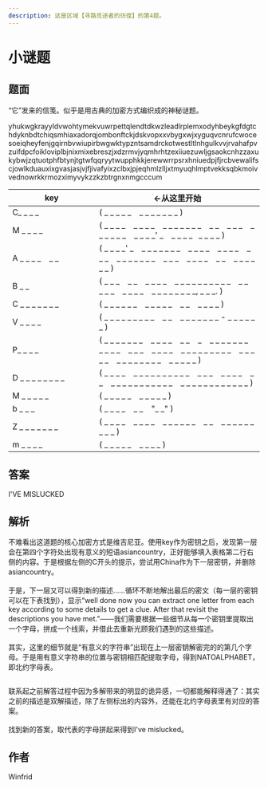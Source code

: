 ```yaml
---
description: 这是区域【寻路觅途者的彷徨】的第4题。
---
```


# 小谜题

## 题面

“它”发来的信笺。似乎是用古典的加密方式编织成的神秘谜题。

yhukwgkrayyldvwohtymekvuwrpettqlendtdkwzleadlrplemxodyhbeykgfdgtchdyknbdtchiqsmhiaxadorqjombonftckjdskvopxxvbygxwjxyguqvcnrufcwocesoeiqheyfenjgqirnbvwiupirbwgwktypzntsamdrckotwestltlnhgulkvvjrvahafpvzuifdpcfoikloviplbjnixmixebreszjxdzrmvjyqmhrhtzexiiuezuwljgsaokcnhzzaxukybwjzqtuotphfbtynjtgtwfqqryytwupphkkjerewwrrpsrxhniuedpjfjrcbvewalifscjowlkduauxixgvasjasjvjfjivafyixzclbxjpjeqhmlzlljxtmyuqhlmptvekksqbkmoivvednowrkkrmozximyvykzzkzbtrgnxnmgcccum

<table><thead><tr><th width="158">key</th><th>←从这里开始</th></tr></thead><tbody><tr><td>C_ _ _ _</td><td>( _ _ _ _ _   _ _ _ _ _ _ _ )</td></tr><tr><td>M _ _ _ _</td><td>( _ _ _ _   _ _ _ _   _ _ _ _ _ _ _   _ _   _ _ _   _ _ _ _ _ _   _ _ _ _' _   _ _ _ _  _ _ _ _ )</td></tr><tr><td>A _ _ _ _   _ _</td><td>( _ _ _ _' _   _ _ _ _ _ _ _   _ _ _ _   _ _ _ _   _ _ _   _ _ _ _ _ _ _   _ _ _   _ _ _ _   _ _   _ _ _ _ _ _ )</td></tr><tr><td>B _ _</td><td>( _ _ _   _ _   _ _ _ _   _ _ _ _ _ _ _ _ _ _   _ _   _ _ _   _ _ _ _   _ _ _ _ _ _ _ _, _ _ _. )</td></tr><tr><td>C _ _ _ _ _ _ _</td><td>( _ _ _ _ _ _   _ _ _ _ _   _ _   _ _ _ _ )</td></tr><tr><td>V _ _ _ _</td><td>( _ _ _ _ _ _ _ _ _   _ _   _ _ _ _ _ _ _ - _ _ _ _ _ _ )</td></tr><tr><td>P_ _ _ _</td><td>( _ _ _ _ _ _ _   _ _ _ _   _ _   _   _ _ _ _ _ _ _   _ _ _ _   _ _ _   _ _ _ _   _ _ _ _ _ _ _ _ _   _ _ _ _ _   _ _ _ _ _ _ _ _   _ _ _ _ _ )</td></tr><tr><td>D _ _ _ _ _ _ _ _</td><td>( _ _ _ _   _ _ _ _ _ _ _ _ _ _   _ _ _   _ _ _ _   _ _   _ _ _ _ _ _ _ _ _ _ _   _ _ _ _ _ _ _ _ _ _ _ _ )</td></tr><tr><td>M _ _ _ _ _</td><td>( _ _ _ _ _   _ _ _ _ _ )</td></tr><tr><td>b _ _ _</td><td>( _ _ _ _   _ _   "_ _" )</td></tr><tr><td>Z _ _ _ _ _ _ _</td><td>( _ _ _ _   _ _ _ _   _ _ _ _ _ _   _ _   _ _ _ _ _ _ _ _ _ )</td></tr><tr><td>m _ _ _ _</td><td>( _ _ _ _ _   _ _ _ _ )</td></tr></tbody></table>

## 答案

I'VE MISLUCKED

## 解析

不难看出这道题的核心加密方式是维吉尼亚。使用key作为密钥之后，发现第一层会在第四个字符处出现有意义的短语asiancountry，正好能够填入表格第二行右侧的内容。于是根据左侧的C开头的提示，尝试用China作为下一层密钥，并删除asiancountry。\
\
于是，下一层又可以得到新的描述……循环不断地解出最后的密文（每一层的密钥可以在下表找到），显示“well done now you can extract one letter from each key according to some details to get a clue. After that revisit the descriptions you have met.”——我们需要根据一些细节从每一个密钥里提取出一个字母，拼成一个线索，并借此去重新光顾我们遇到的这些描述。\
\
其实，这里的细节就是“有意义的字符串”出现在上一层密钥解密完的的第几个字母。于是用有意义字符串的位置与密钥相匹配提取字母，得到NATOALPHABET，即北约字母表。

<figure><img src="https://statics.pku1.miaomiaomiao.com.cn/static/files/37bc9cf66ad14b4a8e95d8c4ed1cf15a.jpg" alt=""><figcaption></figcaption></figure>

联系起之前解答过程中因为多解带来的明显的诡异感，一切都能解释得通了：其实之前的描述是双解描述，除了左侧标出的内容外，还能在北约字母表里有对应的答案。\
\
找到新的答案，取代表的字母拼起来得到I've mislucked。

## 作者

Winfrid
